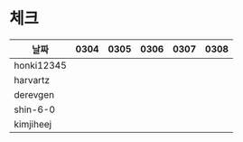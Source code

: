 # 체크

| 날짜         |0304|0305|0306|0307|0308|
|------------|---|---|---|---|---|
| honki12345 ||||||
| harvartz   ||||||
| derevgen   ||||||
| shin-6-0   ||||||
| kimjiheej ||||||
